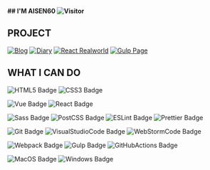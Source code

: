 **## I'M AISEN60 ![Visitor][visitor]**

## PROJECT

[![Blog][blog]][blog link]
[![Diary][diary]][diary link]
[![React Realworld][react-realworld]][realworld link]
[![Gulp Page][gulp-page]][gulp page link]

## WHAT I CAN DO

![HTML5 Badge][html5-badge]
![CSS3 Badge][css3-badge]

![Vue Badge][vue-badge]
![React Badge][react-badge]

![Sass Badge][sass-badge]
![PostCSS Badge][postcss-badge]
![ESLint Badge][eslint-badge]
![Prettier Badge][prettier-badge]

![Git Badge][git-badge]
![VisualStudioCode Badge][visualstudiocode-badge]
![WebStormCode Badge][webstormcode-badge]

![Webpack Badge][webpack-badge]
![Gulp Badge][gulp-badge]
![GitHubActions Badge][githubactions-badge]

![MacOS Badge][macos-badge]
![Windows Badge][windows-badge]

<!-- # TODO: visitor Badges -->

[visitor]: https://visitor-badge.glitch.me/badge?page_id=aisen60

<!-- # TODO: Socical Badges -->

[blog]: https://img.shields.io/github/stars/aisen60/blog?label=blog&logo=github&style=flat-square "Blog Project"
[blog link]: https://github.com/Aisen60/blog "Blog Link"
[diary]: https://img.shields.io/github/stars/aisen60/diary?label=diary&logo=github&style=flat-square "Diary Project"
[diary link]: https://github.com/Aisen60/diary "Diary Link"
[react-realworld]: https://img.shields.io/github/stars/aisen60/react-redux-realworld-example-app?label=react-realworld&logo=github&style=flat-square "React Realworld Project"
[realworld link]: https://github.com/Aisen60/react-redux-realworld-example-app "realworld Link"
[gulp-page]: https://img.shields.io/github/stars/aisen60/gulp-page?label=gulp-page&logo=github&style=flat-square "Gulp Page Project"
[gulp page link]: https://github.com/Aisen60/gulp-page "gulp page link"

<!-- # TODO: Skills Badges -->

[html5-badge]: https://img.shields.io/badge/-HTML5-%23E34F26?style=flat-square&logo=html5&logoColor=white "HTML5 Badge"
[css3-badge]: https://img.shields.io/badge/-CSS3-%231572B6?style=flat-square&logo=css3&logoColor=white "CSS3 Badge"
[vue-badge]: https://img.shields.io/badge/vuejs%20-%2335495e.svg?&style=flat-square&logo=vue.js&logoColor=%234FC08D "Vue Badge"
[react-badge]: https://img.shields.io/badge/react%20-%2320232a.svg?&style=flat-square&logo=react&logoColor=%2361DAFB "React Badge"
[sass-badge]: https://img.shields.io/badge/-Sass-%23CC6699?style=flat-square&logo=sass&logoColor=white "Sass Badge"
[postcss-badge]: https://img.shields.io/badge/-PostCSS-%23DD3A0A?style=flat-square&logo=postcss&logoColor=white "PostCSS Badge"
[eslint-badge]: https://img.shields.io/badge/-ESLint-%234B32C3?style=flat-square&logo=eslint&logoColor=white "ESLint Badge"
[prettier-badge]: https://img.shields.io/badge/-Prettier-%23F7B93E?style=flat-square&logo=prettier&logoColor=white "Prettier Badge"
[git-badge]: https://img.shields.io/badge/-Git-%23F05032?style=flat-square&logo=git&logoColor=white "Git Badge"
[visualstudiocode-badge]: https://img.shields.io/badge/-Visual_Studio_Code-%23007ACC?style=flat-square&logo=visual-studio-code&logoColor=white "Visual Studio Code Badge"
[webstormcode-badge]: https://img.shields.io/badge/-WebStorm-%23000000?style=flat-square&logo=WebStorm "WebStorm Badge"
[webpack-badge]: https://img.shields.io/badge/-Webpack-blue?style=flat-square&logo=webpack&logoColor=white "Webpack Badge"
[gulp-badge]: https://img.shields.io/badge/-gulp-%23CF4647?style=flat-square&logo=gulp&logoColor=white "Gulp Badge"
[githubactions-badge]: https://img.shields.io/badge/-GitHub_Actions-%232088FF?style=flat-square&logo=github-actions&logoColor=white "GitHub Actions Badge"
[macos-badge]: https://img.shields.io/badge/-macOS-black?style=flat-square&logo=apple&logoColor=white "macOS Badge"
[windows-badge]: https://img.shields.io/badge/-Windows-%230078D6?style=flat-square&logo=windows&logoColor=white "Windows Badge"
